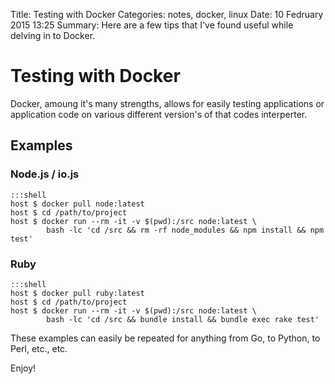 Title: Testing with Docker 
Categories: notes, docker, linux 
Date: 10 Fedruary 2015 13:25
Summary: Here are a few tips that I've found useful while delving in to Docker.

# Testing with Docker

Docker, amoung it's many strengths, allows for easily testing applications or application code on various different version's of that codes interperter.

## Examples

### Node.js / io.js

    :::shell
    host $ docker pull node:latest
    host $ cd /path/to/project
    host $ docker run --rm -it -v $(pwd):/src node:latest \
            bash -lc 'cd /src && rm -rf node_modules && npm install && npm test'
  
### Ruby

    :::shell
    host $ docker pull ruby:latest
    host $ cd /path/to/project
    host $ docker run --rm -it -v $(pwd):/src node:latest \
            bash -lc 'cd /src && bundle install && bundle exec rake test'

These examples can easily be repeated for anything from Go, to Python, to Perl, etc., etc.

Enjoy!
